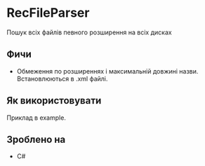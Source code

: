 ﻿# RecFileParser
 Пошук всіх файлів певного розширення на всіх дисках

## Фичи
 * Обмеження по розширеннях і максимальній довжині назви. Встановлюються в .xml файлі.
 
## Як використовувати
 Приклад в example.
 
## Зроблено на
 * С#